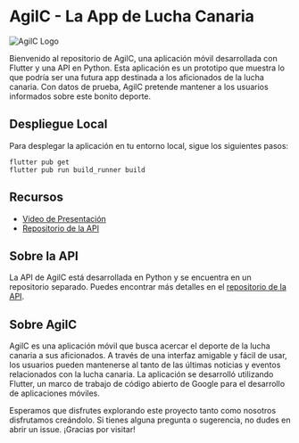 # AgilC - La App de Lucha Canaria

![AgilC Logo](https://via.placeholder.com/150)

Bienvenido al repositorio de AgilC, una aplicación móvil desarrollada con Flutter y una API en Python. Esta aplicación es un prototipo que muestra lo que podría ser una futura app destinada a los aficionados de la lucha canaria. Con datos de prueba, AgilC pretende mantener a los usuarios informados sobre este bonito deporte.

## Despliegue Local

Para desplegar la aplicación en tu entorno local, sigue los siguientes pasos:
```
flutter pub get
flutter pub run build_runner build
```


## Recursos

- [Video de Presentación](https://youtu.be/vh4dTFL8VK0)
- [Repositorio de la API](https://github.com/NeoNightCode/agilc_api)

## Sobre la API

La API de AgilC está desarrollada en Python y se encuentra en un repositorio separado. Puedes encontrar más detalles en el [repositorio de la API](https://github.com/NeoNightCode/agilc_api).

## Sobre AgilC

AgilC es una aplicación móvil que busca acercar el deporte de la lucha canaria a sus aficionados. A través de una interfaz amigable y fácil de usar, los usuarios pueden mantenerse al tanto de las últimas noticias y eventos relacionados con la lucha canaria. La aplicación se desarrolló utilizando Flutter, un marco de trabajo de código abierto de Google para el desarrollo de aplicaciones móviles.

Esperamos que disfrutes explorando este proyecto tanto como nosotros disfrutamos creándolo. Si tienes alguna pregunta o sugerencia, no dudes en abrir un issue. ¡Gracias por visitar!
